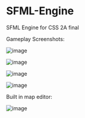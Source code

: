 # SFML-Engine

SFML Engine for CSS 2A final

Gameplay Screenshots:

![image](https://user-images.githubusercontent.com/63579483/131200225-84f387a8-9435-4897-88c7-fcb11d99e50a.png)

![image](https://user-images.githubusercontent.com/63579483/131200200-861bb72c-4bba-4d1a-83eb-437b4bddb1a9.png)

![image](https://user-images.githubusercontent.com/63579483/131200184-68a91d78-c71d-44b1-a3b2-70ab087b58c0.png)

![image](https://user-images.githubusercontent.com/63579483/131200164-f4ff1d00-9dcb-4418-b6ad-6b10be8f3e57.png)

Built in map editor:

![image](https://user-images.githubusercontent.com/63579483/131200231-cf040a13-5731-42e6-8ffa-3878af4b4911.png)


